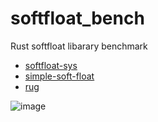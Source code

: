 # softfloat_bench
Rust softfloat libarary benchmark

* [softfloat-sys](https://crates.io/crates/softfloat-sys/)
* [simple-soft-float](https://crates.io/crates/simple-soft-float)
* [rug](https://crates.io/crates/rug)

![image](https://user-images.githubusercontent.com/4331004/88777686-754c0b80-d1c2-11ea-9f79-68b14f4d5278.png)
